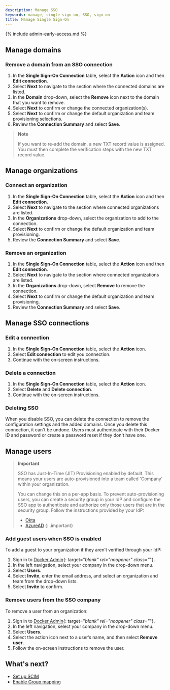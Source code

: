```yaml
---
description: Manage SSO
keywords: manage, single sign-on, SSO, sign-on
title: Manage Single Sign-On
---
```


{% include admin-early-access.md %}

## Manage domains

### Remove a domain from an SSO connection

1. In the **Single Sign-On Connection** table, select the **Action** icon and then **Edit connection**.
2. Select **Next** to navigate to the section where the connected domains are listed.
3. In the **Domain** drop-down, select the **Remove** icon next to the domain that you want to remove.
4. Select **Next** to confirm or change the connected organization(s).
5. Select **Next** to confirm or change the default organization and team provisioning selections.
6. Review the **Connection Summary** and select **Save**.

> **Note**
>
> If you want to re-add the domain, a new TXT record value is assigned. You must then complete the verification steps with the new TXT record value.

## Manage organizations

### Connect an organization

1. In the **Single Sign-On Connection** table, select the **Action** icon and then **Edit connection**.
2. Select **Next** to navigate to the section where connected organizations are listed.
3. In the **Organizations** drop-down, select the organization to add to the connection.
4. Select **Next** to confirm or change the default organization and team provisioning.
5. Review the **Connection Summary** and select **Save**.

### Remove an organization

1. In the **Single Sign-On Connection** table, select the **Action** icon and then **Edit connection**.
2. Select **Next** to navigate to the section where connected organizations are listed.
3. In the **Organizations** drop-down, select **Remove** to remove the connection.
4. Select **Next** to confirm or change the default organization and team provisioning.
5. Review the **Connection Summary** and select **Save**.

## Manage SSO connections

### Edit a connection

1. In the **Single Sign-On Connection** table, select the **Action** icon.
2. Select **Edit connection** to edit you connection.
3. Continue with the on-screen instructions.

### Delete a connection

1. In the **Single Sign-On Connection** table, select the **Action** icon.
2. Select **Delete** and **Delete connection**.
3. Continue with the on-screen instructions.

### Deleting SSO

When you disable SSO, you can delete the connection to remove the configuration settings and the added domains. Once you delete this connection, it can't be undone. Users must authenticate with their Docker ID and password or create a password reset if they don't have one.

## Manage users

> **Important**
>
> SSO has Just-In-Time (JIT) Provisioning enabled by default. This means your users are auto-provisioned into a team called 'Company' within your organization.
>
> You can change this on a per-app basis. To prevent auto-provisioning users, you can create a security group in your IdP and configure the SSO app to authenticate and authorize only those users that are in the security group. Follow the instructions provided by your IdP:
> - [Okta](https://help.okta.com/en-us/Content/Topics/Security/policies/configure-app-signon-policies.htm)
> - [AzureAD](https://learn.microsoft.com/en-us/azure/active-directory/develop/howto-restrict-your-app-to-a-set-of-users)
{: .important}

### Add guest users when SSO is enabled

To add a guest to your organization if they aren’t verified through your IdP:


1. Sign in to [Docker Admin](https://admin.docker.com){: target="_blank" rel="noopener" class="_"}.
2. In the left navigation, select your company in the drop-down menu.
3. Select **Users**.
4. Select **Invite**, enter the email address, and select an organization and team from the drop-down lists.
5. Select **Invite** to confirm.

### Remove users from the SSO company

To remove a user from an organization:

1. Sign in to [Docker Admin](https://admin.docker.com){: target="_blank" rel="noopener" class="_"}.
2. In the left navigation, select your company in the drop-down menu.
3. Select **Users**.
4. Select the action icon next to a user’s name, and then select **Remove user**.
5. Follow the on-screen instructions to remove the user.

## What's next?

- [Set up SCIM](scim.md)
- [Enable Group mapping](group-mapping.md)
